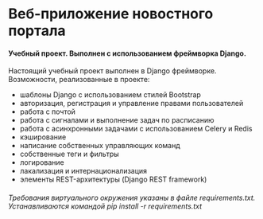# Веб-приложение новостного портала
#### Учебный проект. Выполнен с использованием фреймворка Django.

Настоящий учебный проект выполнен в Django фреймворке. Возможности, реализованные в проекте:
- шаблоны Django с использованием стилей Bootstrap
- авторизация, регистрация и управление правами пользователей
- работа с почтой
- работа с сигналами и выполнение задач по расписанию
- работа с асинхронными задачами с использованием Celery и Redis
- кэширование
- написание собственных управляющих команд
- собственные теги и фильтры
- логирование
- лакализация и интернационализация
- элементы REST-архитектуры (Django REST framework)

###### Требования виртуального окружения указаны в файле requirements.txt. Устанавливаются командой pip install -r requirements.txt
